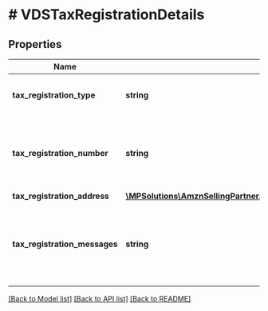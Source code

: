 # # VDSTaxRegistrationDetails

## Properties

Name | Type | Description | Notes
------------ | ------------- | ------------- | -------------
**tax_registration_type** | **string** | Tax registration type for the entity. | [optional]
**tax_registration_number** | **string** | Tax registration number for the party. For example, VAT ID. |
**tax_registration_address** | [**\MPSolutions\AmznSellingPartnerApi\Models\VendorDirectFulfillmentShipping\VDSAddress**](VDSAddress.md) |  | [optional]
**tax_registration_messages** | **string** | Tax registration message that can be used for additional tax related details. | [optional]

[[Back to Model list]](../../README.md#models) [[Back to API list]](../../README.md#endpoints) [[Back to README]](../../README.md)

